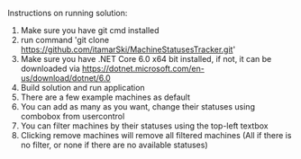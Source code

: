 Instructions on running solution:
1. Make sure you have git cmd installed
2. run command 'git clone https://github.com/itamarSki/MachineStatusesTracker.git'
3. Make sure you have .NET Core 6.0 x64 bit installed, if not, it can be downloaded via https://dotnet.microsoft.com/en-us/download/dotnet/6.0 
4. Build solution and run application
5. There are a few example machines as default
6. You can add as many as you want, change their statuses using combobox from usercontrol
7. You can filter machines by their statuses using the top-left textbox
8. Clicking remove machines will remove all filtered machines (All if there is no filter, or none if there are no available statuses)
